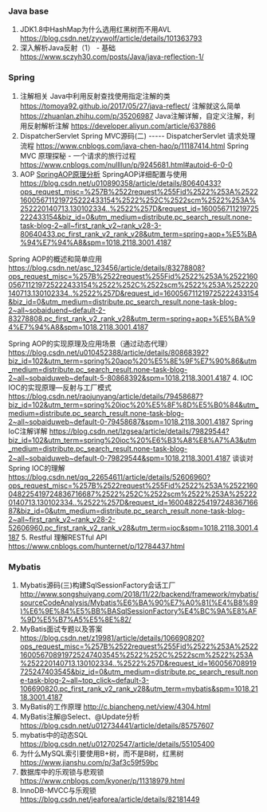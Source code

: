 ### Java base
1. JDK1.8中HashMap为什么选用红黑树而不用AVL https://blog.csdn.net/zyywolf/article/details/101363793
2. 深入解析Java反射（1） - 基础  https://www.sczyh30.com/posts/Java/java-reflection-1/



### Spring
1. 注解相关
Java中利用反射查找使用指定注解的类 https://tomoya92.github.io/2017/05/27/java-reflect/
注解就这么简单 https://zhuanlan.zhihu.com/p/35206987
Java注解详解，自定义注解，利用反射解析注解 https://developer.aliyun.com/article/637886
2. DispatcherServlet
Spring MVC源码(二) ----- DispatcherServlet 请求处理流程 https://www.cnblogs.com/java-chen-hao/p/11187414.html
Spring MVC 原理探秘 - 一个请求的旅行过程 https://www.cnblogs.com/nullllun/p/9245681.html#autoid-6-0-0
3. AOP
[SpringAOP原理分析](https://blog.csdn.net/weixin_40160543/article/details/92010760?ops_request_misc=%257B%2522request%255Fid%2522%253A%2522160056983619724839207724%2522%252C%2522scm%2522%253A%252220140713.130102334.pc%255Fall.%2522%257D&request_id=160056983619724839207724&biz_id=0&utm_medium=distribute.pc_search_result.none-task-blog-2~all~first_rank_v2~rank_v28-4-92010760.pc_first_rank_v2_rank_v28&utm_term=spring+aspect+%E5%8E%9F%E7%90%86&spm=1018.2118.3001.4187)
SpringAOP详细配置与使用 https://blog.csdn.net/u010890358/article/details/80640433?ops_request_misc=%257B%2522request%255Fid%2522%253A%2522160056711219725222433154%2522%252C%2522scm%2522%253A%252220140713.130102334..%2522%257D&request_id=160056711219725222433154&biz_id=0&utm_medium=distribute.pc_search_result.none-task-blog-2~all~first_rank_v2~rank_v28-3-80640433.pc_first_rank_v2_rank_v28&utm_term=spring+aop+%E5%BA%94%E7%94%A8&spm=1018.2118.3001.4187

Spring AOP的概述和简单应用 https://blog.csdn.net/asc_123456/article/details/83278808?ops_request_misc=%257B%2522request%255Fid%2522%253A%2522160056711219725222433154%2522%252C%2522scm%2522%253A%252220140713.130102334..%2522%257D&request_id=160056711219725222433154&biz_id=0&utm_medium=distribute.pc_search_result.none-task-blog-2~all~sobaiduend~default-2-83278808.pc_first_rank_v2_rank_v28&utm_term=spring+aop+%E5%BA%94%E7%94%A8&spm=1018.2118.3001.4187

Spring AOP的实现原理及应用场景（通过动态代理） https://blog.csdn.net/u010452388/article/details/80868392?biz_id=102&utm_term=spring%20aop%20%E5%8E%9F%E7%90%86&utm_medium=distribute.pc_search_result.none-task-blog-2~all~sobaiduweb~default-5-80868392&spm=1018.2118.3001.4187
4. IOC
IOC的实现原理—反射与工厂模式 https://blog.csdn.net/raojunyang/article/details/79458687?biz_id=102&utm_term=spring%20ioc%20%E5%8F%8D%E5%B0%84&utm_medium=distribute.pc_search_result.none-task-blog-2~all~sobaiduweb~default-0-79458687&spm=1018.2118.3001.4187
Spring IoC注解详解 https://blog.csdn.net/lzgsea/article/details/79829544?biz_id=102&utm_term=spring%20ioc%20%E6%B3%A8%E8%A7%A3&utm_medium=distribute.pc_search_result.none-task-blog-2~all~sobaiduweb~default-0-79829544&spm=1018.2118.3001.4187
谈谈对Spring IOC的理解 https://blog.csdn.net/qq_22654611/article/details/52606960?ops_request_misc=%257B%2522request%255Fid%2522%253A%2522160048225419724836716687%2522%252C%2522scm%2522%253A%252220140713.130102334..%2522%257D&request_id=160048225419724836716687&biz_id=0&utm_medium=distribute.pc_search_result.none-task-blog-2~all~first_rank_v2~rank_v28-2-52606960.pc_first_rank_v2_rank_v28&utm_term=ioc&spm=1018.2118.3001.4187
5. Restful
理解RESTful API https://www.cnblogs.com/hunternet/p/12784437.html





### Mybatis
1. Mybatis源码(三)构建SqlSessionFactory会话工厂 http://www.songshuiyang.com/2018/11/22/backend/framework/mybatis/sourceCodeAnalysis/Mybatis%E6%BA%90%E7%A0%81(%E4%B8%89)%E6%9E%84%E5%BB%BASqlSessionFactory%E4%BC%9A%E8%AF%9D%E5%B7%A5%E5%8E%82/
2. MyBatis面试专题以及答案 https://blog.csdn.net/z19981/article/details/106690820?ops_request_misc=%257B%2522request%255Fid%2522%253A%2522160056708919725247403545%2522%252C%2522scm%2522%253A%252220140713.130102334..%2522%257D&request_id=160056708919725247403545&biz_id=0&utm_medium=distribute.pc_search_result.none-task-blog-2~all~top_click~default-3-106690820.pc_first_rank_v2_rank_v28&utm_term=mybatis&spm=1018.2118.3001.4187
3. MyBatis的工作原理 http://c.biancheng.net/view/4304.html
4. MyBatis注解@Select、@Update分析 https://blog.csdn.net/u012734441/article/details/85757607
5. mybatis中的动态SQL https://blog.csdn.net/u012702547/article/details/55105400
6. 为什么MySQL索引要使用B+树，而不是B树，红黑树 https://www.jianshu.com/p/3af3c59f59bc
7. 数据库中的乐观锁与悲观锁 https://www.cnblogs.com/kyoner/p/11318979.html
8. InnoDB-MVCC与乐观锁 https://blog.csdn.net/jeaforea/article/details/82181449



